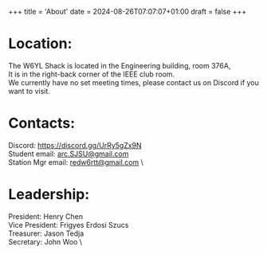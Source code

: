 +++
title = 'About'
date = 2024-08-26T07:07:07+01:00
draft = false
+++

# Location:
The W6YL Shack is located in the Engineering building, room 376A, \
It is in the right-back corner of the IEEE club room. \
We currently have no set meeting times, please contact us on Discord if you want to visit.

# Contacts:
Discord: https://discord.gg/UrRy5gZx9N \
Student email: arc.SJSU@gmail.com \
Station Mgr email: redw6rtt@gmail.com \

# Leadership:
President: Henry Chen \
Vice President: Frigyes Erdosi Szucs \
Treasurer: Jason Tedja \
Secretary: John Woo \